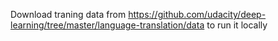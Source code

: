 Download traning data from https://github.com/udacity/deep-learning/tree/master/language-translation/data to run it locally